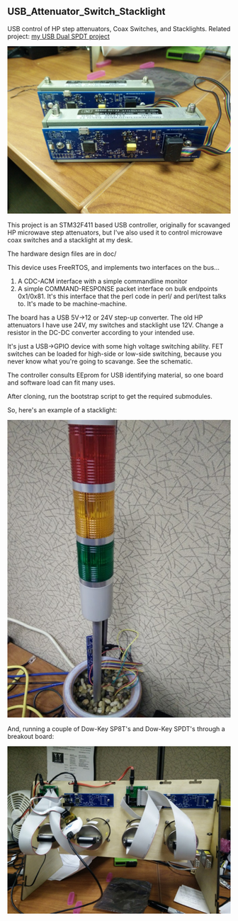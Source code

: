## USB_Attenuator_Switch_Stacklight

USB control of HP step attenuators, Coax Switches, and Stacklights.
Related project: [my USB Dual SPDT project](https://github.com/mikef5410/USB_SPDT)

![USB Microwave Attenuator](/doc/usb_atten.jpg)

This project is an STM32F411 based USB controller, originally for scavanged HP
microwave step attenuators, but I've also used it to control microwave coax
switches and a stacklight at my desk.

The hardware design files are in doc/

This device uses FreeRTOS, and implements two interfaces on the bus...

1. A CDC-ACM interface with a simple commandline monitor
2. A simple COMMAND-RESPONSE packet interface on bulk endpoints 0x1/0x81. It's
this interface that the perl code in perl/ and perl/test talks to. It's made to
be machine-machine.

The board has a USB 5V->12 or 24V step-up converter. The old HP attenuators I
have use 24V, my switches and stacklight use 12V. Change a resistor in the
DC-DC converter according to your intended use.

It's just a USB->GPIO device with some high voltage switching ability. FET
switches can be loaded for high-side or low-side switching, because you never
know what you're going to scavange. See the schematic.

The controller consults EEprom for USB identifying material, so one board and
software load can fit many uses.

After cloning, run the bootstrap script to get the required submodules.

So, here's an example of a stacklight:

![Stacklight](/doc/stacklight.jpg)

And, running a couple of Dow-Key SP8T's and Dow-Key SPDT's through a breakout
board:

![coaxSwitches](/doc/coaxSwitches.jpg)
